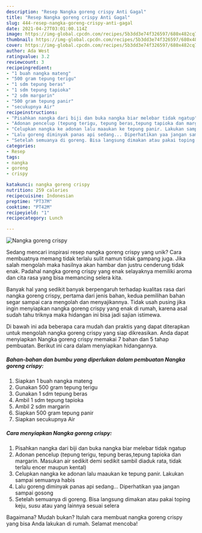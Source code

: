 ```yaml
---
description: "Resep Nangka goreng crispy Anti Gagal"
title: "Resep Nangka goreng crispy Anti Gagal"
slug: 444-resep-nangka-goreng-crispy-anti-gagal
date: 2021-04-27T03:01:00.114Z
image: https://img-global.cpcdn.com/recipes/5b3dd3e74f326597/680x482cq70/nangka-goreng-crispy-foto-resep-utama.jpg
thumbnail: https://img-global.cpcdn.com/recipes/5b3dd3e74f326597/680x482cq70/nangka-goreng-crispy-foto-resep-utama.jpg
cover: https://img-global.cpcdn.com/recipes/5b3dd3e74f326597/680x482cq70/nangka-goreng-crispy-foto-resep-utama.jpg
author: Ada West
ratingvalue: 3.2
reviewcount: 3
recipeingredient:
- "1 buah nangka mateng"
- "500 gram tepung terigu"
- "1 sdm tepung beras"
- "1 sdm tepung tapioka"
- "2 sdm margarin"
- "500 gram tepung panir"
- "secukupnya Air"
recipeinstructions:
- "Pisahkan nangka dari biji dan buka nangka biar melebar tidak ngatup"
- "Adonan pencelup (tepung terigu, tepung beras,tepung tapioka dan margarin. Masukan air sedikit demi sedikit sambil diaduk rata, tidak terlalu encer maupun kental)"
- "Celupkan nangka ke adonan lalu maaukan ke tepung panir. Lakukan sampai semuanya habis"
- "Lalu goreng diminyak panas api sedang... Diperhatikan yaa jangan sampai gosong"
- "Setelah semuanya di goreng. Bisa langsung dimakan atau pakai toping keju, susu atau yang lainnya sesuai selera"
categories:
- Resep
tags:
- nangka
- goreng
- crispy

katakunci: nangka goreng crispy 
nutrition: 259 calories
recipecuisine: Indonesian
preptime: "PT37M"
cooktime: "PT42M"
recipeyield: "1"
recipecategory: Lunch

---
```



![Nangka goreng crispy](https://img-global.cpcdn.com/recipes/5b3dd3e74f326597/680x482cq70/nangka-goreng-crispy-foto-resep-utama.jpg)

Sedang mencari inspirasi resep nangka goreng crispy yang unik? Cara membuatnya memang tidak terlalu sulit namun tidak gampang juga. Jika salah mengolah maka hasilnya akan hambar dan justru cenderung tidak enak. Padahal nangka goreng crispy yang enak selayaknya memiliki aroma dan cita rasa yang bisa memancing selera kita.



Banyak hal yang sedikit banyak berpengaruh terhadap kualitas rasa dari nangka goreng crispy, pertama dari jenis bahan, kedua pemilihan bahan segar sampai cara mengolah dan menyajikannya. Tidak usah pusing jika ingin menyiapkan nangka goreng crispy yang enak di rumah, karena asal sudah tahu triknya maka hidangan ini bisa jadi sajian istimewa.


Di bawah ini ada beberapa cara mudah dan praktis yang dapat diterapkan untuk mengolah nangka goreng crispy yang siap dikreasikan. Anda dapat menyiapkan Nangka goreng crispy memakai 7 bahan dan 5 tahap pembuatan. Berikut ini cara dalam menyiapkan hidangannya.

<!--inarticleads1-->

##### Bahan-bahan dan bumbu yang diperlukan dalam pembuatan Nangka goreng crispy:

1. Siapkan 1 buah nangka mateng
1. Gunakan 500 gram tepung terigu
1. Gunakan 1 sdm tepung beras
1. Ambil 1 sdm tepung tapioka
1. Ambil 2 sdm margarin
1. Siapkan 500 gram tepung panir
1. Siapkan secukupnya Air




<!--inarticleads2-->

##### Cara menyiapkan Nangka goreng crispy:

1. Pisahkan nangka dari biji dan buka nangka biar melebar tidak ngatup
1. Adonan pencelup (tepung terigu, tepung beras,tepung tapioka dan margarin. Masukan air sedikit demi sedikit sambil diaduk rata, tidak terlalu encer maupun kental)
1. Celupkan nangka ke adonan lalu maaukan ke tepung panir. Lakukan sampai semuanya habis
1. Lalu goreng diminyak panas api sedang... Diperhatikan yaa jangan sampai gosong
1. Setelah semuanya di goreng. Bisa langsung dimakan atau pakai toping keju, susu atau yang lainnya sesuai selera




Bagaimana? Mudah bukan? Itulah cara membuat nangka goreng crispy yang bisa Anda lakukan di rumah. Selamat mencoba!
